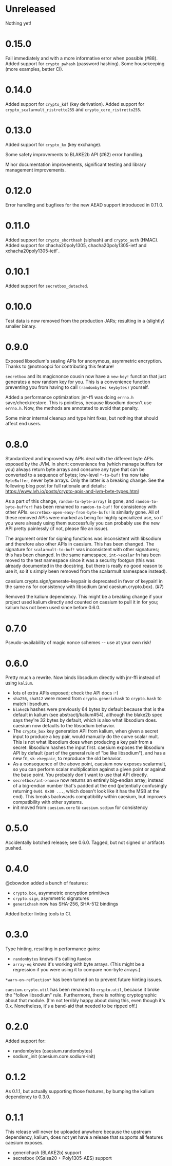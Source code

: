 # Unreleased

Nothing yet!

# 0.15.0

Fail immediately and with a more informative error when possible (#88).
Added support for `crypto_pwhash` (password hashing).
Some housekeeping (more examples, better CI).

# 0.14.0

Added support for `crypto_kdf` (key derivation).
Added support for `crypto_scalarmult_ristretto255` and `crypto_core_ristretto255`.

# 0.13.0

Added support for `crypto_kx` (key exchange).

Some safety improvements to BLAKE2b API (#62) error handling.

Minor documentation improvements, significant testing and library management improvements.

# 0.12.0

Error handling and bugfixes for the new AEAD support introduced in 0.11.0.

# 0.11.0

Added support for `crypto_shorthash` (siphash) and `crypto_auth` (HMAC).
Added support for chacha20poly1305, chacha20poly1305-ietf and xchacha20poly1305-ietf`.

# 0.10.1

Added support for `secretbox_detached`.

# 0.10.0

Test data is now removed from the production JARs; resulting in a (slightly)
smaller binary.

# 0.9.0

Exposed libsodium's sealing APIs for anonymous, asymmetric
encryption. Thanks to @notnoopci for contributing this feature!

`secretbox` and its magicnonce cousin now have a `new-key!` function
that just generates a new random key for you. This is a convenience
function preventing you from having to call `(randombytes keybytes)`
yourself.

Added a performance optimization: jnr-ffi was doing `errno.h`
save/check/restore. This is pointless, because libsodium doesn't use
`errno.h`. Now, the methods are annotated to avoid that penalty.

Some minor internal cleanup and type hint fixes, but nothing that
should affect end users.

# 0.8.0

Standardized and improved way APIs deal with the different byte APIs exposed
by the JVM. In short: convenience fns (which manage buffers for you) always
return byte arrays and consume any type that can be converted to a sequence of
bytes; low-level `*-to-buf!` fns now take `ByteBuffer`, never byte
arrays. Only the latter is a breaking change. See the following blog post for
full rationale and details:
https://www.lvh.io/posts/crypto-apis-and-jvm-byte-types.html

As a part of this change, `random-to-byte-array!` is gone, and
`random-to-byte-buffer!` has been renamed to `random-to-buf!` for consistency
with other APIs. `secretbox-open-easy-from-byte-bufs!` is similarly gone. All
of these removed APIs were marked as being for highly specialized use, so if
you were already using them successfully you can probably use the new API
pretty painlessly (if not, please file an issue).

The argument order for signing functions was inconsistent with libsodium and
therefore also other APIs in caesium. This has been changed. The signature for
`scalarmult-to-buf!` was inconsistent with other signatures; this has been
changed. In the same namespace, `int->scalar` fn has been moved to the test
namespace since it was a security footgun (this was already documented in the
docstring, but there is really no good reason to use it, so it's simply been
removed from the scalarmult namespace instead).

caesium.crypto.sign/generate-keypair is deprecated in favor of keypair! in the
same ns for consistency with libsodium (and caesium.crypto.box). (#7)

Removed the kalium dependency. This might be a breaking change if your project
used kalium directly and counted on caesium to pull it in for you; kalium has
not been used since before 0.6.0.

# 0.7.0

Pseudo-availability of magic nonce schemes -- use at your own risk!

# 0.6.0

Pretty much a rewrite. Now binds libsodium directly with jnr-ffi instead of
using `kalium`.

* lots of extra APIs exposed; check the API docs :-)
* `sha256`, `sha512` were moved from `crypto.generichash` to `crypto.hash`
  to match libsodium.
* `blake2b` hashes were previously 64 bytes by default because that is the
  default in kalium (see abstractj/kalium#54), although the blake2b spec says
  they're 32 bytes by default, which is also what libsodium does. caesium now
  defaults to the libsodium behavior.
* The `crypto_box` key generation API from kalium, when given a secret input
  to produce a key pair, would manually do the curve scalar mult. This is not
  what libsodium does when producing a key pair from a secret: libsodium
  hashes the input first. caesium exposes the libsodium API by default (part
  of the general rule of "be like libsodium"), and has a new fn,
  `sk->keypair`, to reproduce the old behavior.
* As a consequence of the above point, caesium now exposes scalarmult, so you
  can perform scalar multiplication against a given point or against the base
  point. You probably don't want to use that API directly.
* `secretbox/int->nonce` now returns an entirely big-endian array; instead of
  a big-endian number that's padded at the end (potentially confusingly
  returning `0x01 0x00 ...`, which doesn't look like it has the MSB at the
  end). This breaks backwards compatibility within caesium, but improves
  compatibility with other systems.
* init moved from `caesium.core` to `caesium.sodium` for consistency

# 0.5.0

Accidentally botched release; see 0.6.0. Tagged, but not signed or artifacts
pushed.

# 0.4.0

@cbowdon added a bunch of features:

- `crypto.box`, asymmetric encryption primitives
- `crypto.sign`, asymmetric signatures
- `generichash` now has SHA-256, SHA-512 bindings

Added better linting tools to CI.

# 0.3.0

Type hinting, resulting in performance gains:

- `randombytes` knows it's calling `Random`
- `array-eq` knows it's working with byte arrays. (This might be a
  regression if you were using it to compare non-byte arrays.)

`*warn-on-reflection*` has been turned on to prevent future hinting
issues.

`caesium.crypto.util` has been renamed to `crypto.util`, because it
broke the "follow libsodium" rule. Furthermore, there is nothing
cryptographic about that module. (I'm not terribly happy about doing
this, even though it's 0.x. Nonetheless, it's a band-aid that needed
to be ripped off.)

# 0.2.0

Added support for:

- randombytes (caesium.randombytes)
- sodium_init (caesium.core.sodium-init)

# 0.1.2

As 0.1.1, but actually supporting those features, by bumping the
kalium dependency to 0.3.0.

# 0.1.1

This release will never be uploaded anywhere because the upstream
dependency, kalium, does not yet have a release that supports all
features caesium exposes.

- generichash (BLAKE2b) support
- secretbox (XSalsa20 + Poly1305-AES) support
